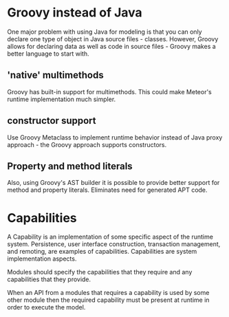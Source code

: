 # Groovy instead of Java #

One major problem with using Java for modeling is that you can only declare one type of object in Java source files - classes.
However, Groovy allows for declaring data as well as code in source files - Groovy makes a better language to start with.

## 'native' multimethods ##
Groovy has built-in support for multimethods.
This could make Meteor's runtime implementation much simpler.

## constructor support ##
Use Groovy Metaclass to implement runtime behavior instead of Java proxy approach - the Groovy approach supports constructors.

## Property and method literals ##
Also, using Groovy's AST builder it is possible to provide better support for method and property literals.
Eliminates need for generated APT code.

# Capabilities #

A Capability is an implementation of some specific aspect of the runtime system.  Persistence, user interface construction, transaction management, and remoting, are examples of capabilities.
Capabilities are system implementation aspects.

Modules should specify the capabilities that they require and any capabilities that they provide.

When an API from a modules that requires a capability is used by some other module then the required capability must be present at runtime in order to execute the model.

